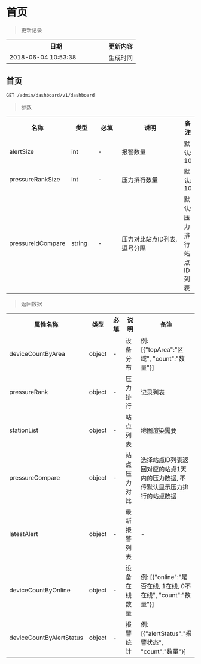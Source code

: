 # 首页

> 更新记录

<table>
    <tr>
        <th style="width:250px;">日期</th>
        <th>更新内容</th>
    </tr>
    <tr>
        <td>2018-06-04 10:53:38</td>
        <td>生成时间</td>
    </tr>
</table>

## 首页

```
GET /admin/dashboard/v1/dashboard
```


> 参数
<table>
    <tr>
        <th style="width:150px;">名称</th>
        <th style="width:60px;">类型</th>
        <th style="width:60px;">必填</th>
        <th style="width:200px;">说明</th>
        <th>备注</th>
    </tr>
    <tr>
        <td>alertSize</td>
        <td>int</td>
        <td>-</td>
        <td>报警数量</td>
        <td>默认: 10</td>
    </tr>
    <tr>
        <td>pressureRankSize</td>
        <td>int</td>
        <td>-</td>
        <td>压力排行数量</td>
        <td>默认: 10</td>
    </tr>
    <tr>
        <td>pressureIdCompare</td>
        <td>string</td>
        <td>-</td>
        <td>压力对比站点ID列表, 逗号分隔</td>
        <td>默认: 压力排行站点ID列表</td>
    </tr>
</table>

> 返回数据

<table>
    <tr>
        <th style="width:150px;">属性名称</th>
        <th style="width:60px;">类型</th>
        <th style="width:60px;">必填</th>
        <th style="width:200px;">说明</th>
        <th>备注</th>
    </tr>
    <tr>
        <td>deviceCountByArea</td>
        <td>object</td>
        <td>-</td>
        <td>设备分布</td>
        <td>例: [{"topArea":"区域", "count":"数量"}]</td>
    </tr>
    <tr>
        <td>pressureRank</td>
        <td>object</td>
        <td>-</td>
        <td>压力排行</td>
        <td>记录列表</td>
    </tr>
    <tr>
        <td>stationList</td>
        <td>object</td>
        <td>-</td>
        <td>站点列表</td>
        <td>地图渲染需要</td>
    </tr>
    <tr>
        <td>pressureCompare</td>
        <td>object</td>
        <td>-</td>
        <td>站点压力对比</td>
        <td>选择站点ID列表返回对应的站点1天内的压力数据, 不传默认显示压力排行的站点数据</td>
    </tr>
    <tr>
        <td>latestAlert</td>
        <td>object</td>
        <td>-</td>
        <td>最新报警列表</td>
        <td>-</td>
    </tr>
    <tr>
        <td>deviceCountByOnline</td>
        <td>object</td>
        <td>-</td>
        <td>设备在线数量</td>
        <td>例: [{"online":"是否在线, 1在线, 0不在线", "count":"数量"}]</td>
    </tr>
    <tr>
        <td>deviceCountByAlertStatus</td>
        <td>object</td>
        <td>-</td>
        <td>报警统计</td>
        <td>例: [{"alertStatus":"报警状态", "count":"数量"}]</td>
    </tr>
</table>